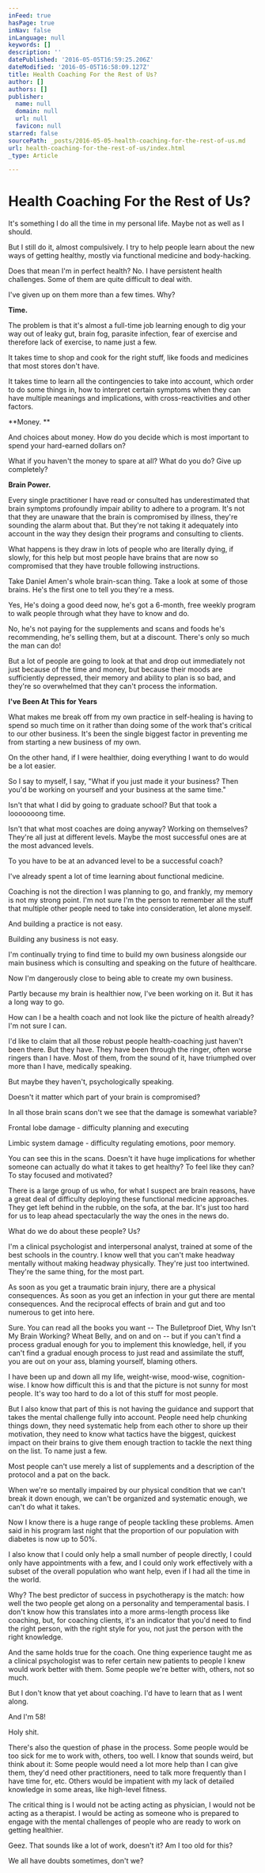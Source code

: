 ```yaml
---
inFeed: true
hasPage: true
inNav: false
inLanguage: null
keywords: []
description: ''
datePublished: '2016-05-05T16:59:25.206Z'
dateModified: '2016-05-05T16:58:09.127Z'
title: Health Coaching For the Rest of Us?
author: []
authors: []
publisher:
  name: null
  domain: null
  url: null
  favicon: null
starred: false
sourcePath: _posts/2016-05-05-health-coaching-for-the-rest-of-us.md
url: health-coaching-for-the-rest-of-us/index.html
_type: Article

---
```

# Health Coaching For the Rest of Us?

It's something I do all the time in my personal life. Maybe not as well as I should.

But I still do it, almost compulsively. I try to help people learn about the new ways of getting healthy, mostly via functional medicine and body-hacking.

Does that mean I'm in perfect health? No. I have persistent health challenges. Some of them are quite difficult to deal with.

I've given up on them more than a few times. Why?

**Time.**

The problem is that it's almost a full-time job learning enough to dig your way out of leaky gut, brain fog, parasite infection, fear of exercise and therefore lack of exercise, to name just a few.   

It takes time to shop and cook for the right stuff, like foods and medicines that most stores don't have.

It takes time to learn all the contingencies to take into account, which order to do some things in, how to interpret certain symptoms when they can have multiple meanings and implications, with cross-reactivities and other factors.

**Money. **

And choices about money. How do you decide which is most important to spend your hard-earned dollars on? 

What if you haven't the money to spare at all? What do you do? Give up completely?

**Brain Power.**

Every single practitioner I have read or consulted has underestimated that brain symptoms profoundly impair ability to adhere to a program. It's not that they are unaware that the brain is compromised by illness, they're sounding the alarm about that. But they're not taking it adequately into account in the way they design their programs and consulting to clients.

What happens is they draw in lots of people who are literally dying, if slowly, for this help but most people have brains that are now so compromised that they have trouble following instructions.

Take Daniel Amen's whole brain-scan thing. Take a look at some of those brains. He's the first one to tell you they're a mess. 

Yes, He's doing a good deed now, he's got a 6-month, free weekly program to walk people through what they have to know and do. 

No, he's not paying for the supplements and scans and foods he's recommending, he's selling them, but at a discount. There's only so much the man can do!

But a lot of people are going to look at that and drop out immediately not just because of the time and money, but because their moods are sufficiently depressed, their memory and ability to plan is so bad, and they're so overwhelmed that they can't process the information.

**I've Been At This for Years**

What makes me break off from my own practice in self-healing is having to spend so much time on it rather than doing some of the work that's critical to our other business. It's been the single biggest factor in preventing me from starting a new business of my own.

On the other hand, if I were healthier, doing everything I want to do would be a lot easier.

So I say to myself, I say, "What if you just made it your business? Then you'd be working on yourself and your business at the same time."

Isn't that what I did by going to graduate school? But that took a looooooong time.

Isn't that what most coaches are doing anyway? Working on themselves? They're all just at different levels. Maybe the most successful ones are at the most advanced levels.

To you have to be at an advanced level to be a successful coach?

I've already spent a lot of time learning about functional medicine.

Coaching is not the direction I was planning to go, and frankly, my memory is not my strong point. I'm not sure I'm the person to remember all the stuff that multiple other people need to take into consideration, let alone myself.

And building a practice is not easy.

Building any business is not easy.

I'm continually trying to find time to build my own business alongside our main business which is consulting and speaking on the future of healthcare.

Now I'm dangerously close to being able to create my own business.

Partly because my brain is healthier now, I've been working on it. But it has a long way to go.

How can I be a health coach and not look like the picture of health already? I'm not sure I can.

I'd like to claim that all those robust people health-coaching just haven't been there. But they have. They have been through the ringer, often worse ringers than I have. Most of them, from the sound of it, have triumphed over more than I have, medically speaking.

But maybe they haven't, psychologically speaking.

Doesn't it matter which part of your brain is compromised?

In all those brain scans don't we see that the damage is somewhat variable? 

Frontal lobe damage - difficulty planning and executing

Limbic system damage - difficulty regulating emotions, poor memory.

You can see this in the scans. Doesn't it have huge implications for whether someone can actually do what it takes to get healthy? To feel like they can? To stay focused and motivated?

There is a large group of us who, for what I suspect are brain reasons, have a great deal of difficulty deploying these functional medicine approaches. They get left behind in the rubble, on the sofa, at the bar. It's just too hard for us to leap ahead spectacularly the way the ones in the news do.

What do we do about these people? Us?

I'm a clinical psychologist and interpersonal analyst, trained at some of the best schools in the country. I know well that you can't make headway mentally without making headway physically. They're just too intertwined. They're the same thing, for the most part.

As soon as you get a traumatic brain injury, there are a physical consequences. As soon as you get an infection in your gut there are mental consequences. And the reciprocal effects of brain and gut and too numerous to get into here.

Sure. You can read all the books you want -- The Bulletproof Diet, Why Isn't My Brain Working? Wheat Belly, and on and on -- but if you can't find a process gradual enough for you to implement this knowledge, hell, if you can't find a gradual enough process to just read and assimilate the stuff, you are out on your ass, blaming yourself, blaming others.

I have been up and down all my life, weight-wise, mood-wise, cognition-wise. I know how difficult this is and that the picture is not sunny for most people. It's way too hard to do a lot of this stuff for most people.

But I also know that part of this is not having the guidance and support that takes the mental challenge fully into account. People need help chunking things down, they need systematic help from each other to shore up their motivation, they need to know what tactics have the biggest, quickest impact on their brains to give them enough traction to tackle the next thing on the list. To name just a few.

Most people can't use merely a list of supplements and a description of the protocol and a pat on the back.

When we're so mentally impaired by our physical condition that we can't break it down enough, we can't be organized and systematic enough, we can't do what it takes.

Now I know there is a huge range of people tackling these problems. Amen said in his program last night that the proportion of our population with diabetes is now up to 50%.

I also know that I could only help a small number of people directly, I could only have appointments with a few, and I could only work effectively with a subset of the overall population who want help, even if I had all the time in the world.

Why? The best predictor of success in psychotherapy is the match: how well the two people get along on a personality and temperamental basis. I don't know how this translates into a more arms-length process like coaching, but, for coaching clients, it's an indicator that you'd need to find the right person, with the right style for you, not just the person with the right knowledge.

And the same holds true for the coach. One thing experience taught me as a clinical psychologist was to refer certain new patients to people I knew would work better with them. Some people we're better with, others, not so much.

But I don't know that yet about coaching. I'd have to learn that as I went along.

And I'm 58!

Holy shit.

There's also the question of phase in the process. Some people would be too sick for me to work with, others, too well. I know that sounds weird, but think about it: Some people would need a lot more help than I can give them, they'd need other practitioners, need to talk more frequently than I have time for, etc. Others would be impatient with my lack of detailed knowledge in some areas, like high-level fitness.

The critical thing is I would not be acting acting as physician, I would not be acting as a therapist. I would be acting as someone who is prepared to engage with the mental challenges of people who are ready to work on getting healthier.

Geez. That sounds like a lot of work, doesn't it? Am I too old for this?

We all have doubts sometimes, don't we?